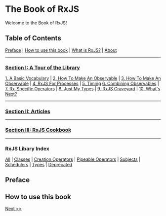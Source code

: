 # The Book of RxJS

Welcome to the Book of RxJS!

## Table of Contents

[Preface](/README.md#preface) | [How to use this book](/README.md#how-to-use-this-book) | [What is RxJS?](/00-what-is-rxjs.md) | [About](/00-about.md)

___

### [Section I: A Tour of the Library](/section-1/00-home.md)

[1. A Basic Vocabulary](/section-1/01-a-basic-vocabulary.md) | [2. How To Make An Observable](/section-1/02-how-to-make-an-observable.md) | [3. How To Make An Observable](/section-1/03-array-like-operators.md) | [4. RxJS For Processes](/section-1/04-rxjs-for-processes.md) | [5. Timing](/section-1/05-timing.md) [6. Combining Observables](/section-1/06-combining-observables.md) | [7. Rx-Specific Operators](/section-1/07-rx-specific-operators.md) | [8. Just My Types](/section-1/08-just-my-types.md) | [9. RxJS Graveyard](/section-1/09-rxjs-graveyard.md) | [10. What's Next?](/section-1/10-whats-next.md)

___

### [Section II: Articles](/section-2/00-home.md)

---

### [Section III: RxJS Cookbook](/section-3/00-home.md)

___

### RxJS Libary Index

[All](/index/all.md) | [Classes](/index/classes.md) | [Creation Operators](/index/creation-operators.md) | [Pipeable Operators](/index/pipable-operators.md) | [Subjects](/index/subjects.md) | [Schedulers](/index/schedulers.md) | [Types](/index/types.md) | [Deprecated](/index/deprecated.md)

## Preface

## How to use this book

[Next >>](./00-what-is-rxjs.md)